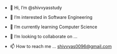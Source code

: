 - 👋 Hi, I’m @shivvyasstudy
- 👀 I’m interested in Software Engineering
- 🌱 I’m currently learning Computer Science
- 💞️ I’m looking to collaborate on ...

- 📫 How to reach me ...
shivvyas0096@gmail.com

<!---
shivvyasstudy/shivvyasstudy is a ✨ special ✨ repository because its `README.md` (this file) appears on your GitHub profile.
You can click the Preview link to take a look at your changes.
--->
